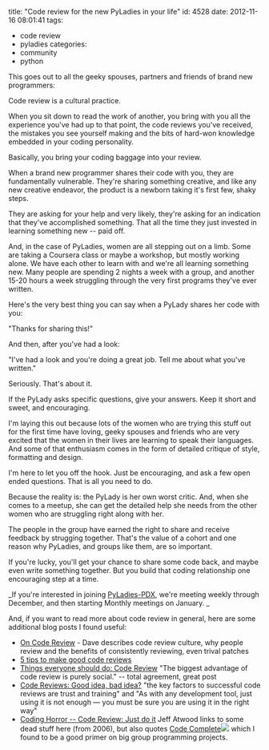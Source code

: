title: "Code review for the new PyLadies in your life"
id: 4528
date: 2012-11-16 08:01:41
tags: 
- code review
- pyladies
categories: 
- community
- python

This goes out to all the geeky spouses, partners and friends of brand new programmers:

Code review is a cultural practice. 

When you sit down to read the work of another, you bring with you all the experience you've had up to that point, the code reviews you've received, the mistakes you see yourself making and the bits of hard-won knowledge embedded in your coding personality. 

Basically, you bring your coding baggage into your review.

When a brand new programmer shares their code with you, they are fundamentally vulnerable. They're sharing something creative, and like any new creative endeavor, the product is a newborn taking it's first few, shaky steps.

They are asking for your help and very likely, they're asking for an indication that they've accomplished something. That all the time they just invested in learning something new -- paid off.

And, in the case of PyLadies, women are all stepping out on a limb. Some are taking a Coursera class or maybe a workshop, but mostly working alone. We have each other to learn with and we're all learning something new. Many people are spending 2 nights a week with a group, and another 15-20 hours a week struggling through the very first programs they've ever written.

Here's the very best thing you can say when a PyLady shares her code with you:

"Thanks for sharing this!"

And then, after you've had a look:

"I've had a look and you're doing a great job. Tell me about what you've written."

Seriously. That's about it. 

If the PyLady asks specific questions, give your answers. Keep it short and sweet, and encouraging. 

I'm laying this out because lots of the women who are trying this stuff out for the first time have loving, geeky spouses and friends who are very excited that the women in their lives are learning to speak their languages. And some of that enthusiasm comes in the form of detailed critique of style, formatting and design. 

I'm here to let you off the hook. Just be encouraging, and ask a few open ended questions. That is all you need to do.

Because the reality is: the PyLady is her own worst critic. And, when she comes to a meetup, she can get the detailed help she needs from the other women who are struggling right along with her. 

The people in the group have earned the right to share and receive feedback by strugging together. That's the value of a cohort and one reason why PyLadies, and groups like them, are so important.  

If you're lucky, you'll get your chance to share some code back, and maybe even write something together. But you build that coding relationship one encouraging step at a time.

_If you're interested in joining [PyLadies-PDX](http://www.meetup.com/PyLadies-PDX/), we're meeting weekly through December, and then starting Monthly meetings on January.
_

And, if you want to read more about code review in general, here are some additional blog posts I found useful: 

*   [On Code Review](http://vocamus.net/dave/?p=1569) - Dave describes code review culture, why people review and the benefits of consistently reviewing, even trival patches
*   [5 tips to make good code reviews](http://www.makinggoodsoftware.com/2009/08/06/5-tips-to-make-good-code-reviews/)
*   [Things everyone should do: Code Review](http://scientopia.org/blogs/goodmath/2011/07/06/things-everyone-should-do-code-review/) "The biggest advantage of code review is purely social." -- total agreement, great post
*   [Code Reviews: Good idea, bad idea?](http://swanson.github.com/blog/2012/11/04/code-reviews-good-idea-bad-idea.html) "the key factors to successful code reviews are trust and training" and "As with any development tool, just using it is not enough — you must be sure you are using it in the right way"
*   [Coding Horror -- Code Review: Just do it](http://www.codinghorror.com/blog/2006/01/code-reviews-just-do-it.html) Jeff Atwood links to some dead stuff here (from 2006), but also quotes [Code Complete](http://www.amazon.com/gp/product/0735619670/ref=as_li_ss_tl?ie=UTF8&camp=1789&creative=390957&creativeASIN=0735619670&linkCode=as2&tag=tendthegard-20)![](http://www.assoc-amazon.com/e/ir?t=tendthegard-20&l=as2&o=1&a=0735619670) which I found to be a good primer on big group programming projects.
